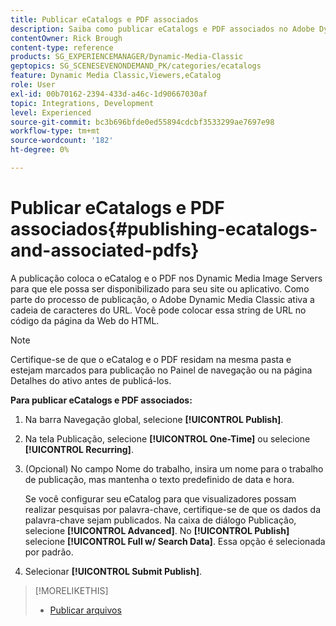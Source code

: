 ```yaml
---
title: Publicar eCatalogs e PDF associados
description: Saiba como publicar eCatalogs e PDF associados no Adobe Dynamic Media Classic.
contentOwner: Rick Brough
content-type: reference
products: SG_EXPERIENCEMANAGER/Dynamic-Media-Classic
geptopics: SG_SCENESEVENONDEMAND_PK/categories/ecatalogs
feature: Dynamic Media Classic,Viewers,eCatalog
role: User
exl-id: 00b70162-2394-433d-a46c-1d90667030af
topic: Integrations, Development
level: Experienced
source-git-commit: bc3b696bfde0ed55894cdcbf3533299ae7697e98
workflow-type: tm+mt
source-wordcount: '182'
ht-degree: 0%

---
```


# Publicar eCatalogs e PDF associados{#publishing-ecatalogs-and-associated-pdfs}

A publicação coloca o eCatalog e o PDF nos Dynamic Media Image Servers para que ele possa ser disponibilizado para seu site ou aplicativo. Como parte do processo de publicação, o Adobe Dynamic Media Classic ativa a cadeia de caracteres do URL. Você pode colocar essa string de URL no código da página da Web do HTML.

>[!NOTE]
>
>Certifique-se de que o eCatalog e o PDF residam na mesma pasta e estejam marcados para publicação no Painel de navegação ou na página Detalhes do ativo antes de publicá-los.

**Para publicar eCatalogs e PDF associados:**

1. Na barra Navegação global, selecione **[!UICONTROL Publish]**.
1. Na tela Publicação, selecione **[!UICONTROL One-Time]** ou selecione **[!UICONTROL Recurring]**.
1. (Opcional) No campo Nome do trabalho, insira um nome para o trabalho de publicação, mas mantenha o texto predefinido de data e hora.

   Se você configurar seu eCatalog para que visualizadores possam realizar pesquisas por palavra-chave, certifique-se de que os dados da palavra-chave sejam publicados. Na caixa de diálogo Publicação, selecione **[!UICONTROL Advanced]**. No **[!UICONTROL Publish]** selecione **[!UICONTROL Full w/ Search Data]**. Essa opção é selecionada por padrão.

1. Selecionar **[!UICONTROL Submit Publish]**.

>[!MORELIKETHIS]
>
>* [Publicar arquivos](publishing-files.md)
